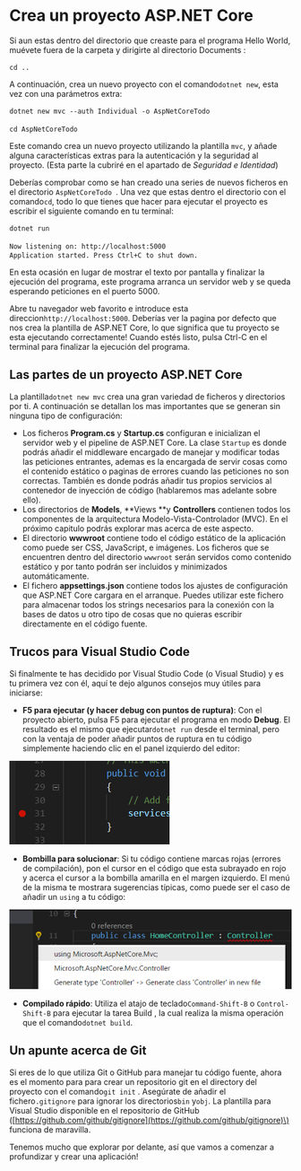 # Crea un proyecto ASP.NET Core

Si aun estas dentro del directorio que creaste para el programa Hello World, muévete fuera de la carpeta y dirigirte al directorio Documents :

```text
cd ..
```

A continuación, crea un nuevo proyecto con el comando`dotnet new`, esta vez con una parámetros extra:

```text
dotnet new mvc --auth Individual -o AspNetCoreTodo

cd AspNetCoreTodo
```

Este comando crea un nuevo proyecto utilizando la plantilla `mvc`,  y añade alguna características extras para la autenticación y la seguridad al proyecto. \(Esta parte la cubriré en el apartado de _Seguridad e Identidad_\)

Deberías comprobar como se han creado una series de nuevos ficheros en el directorio `AspNetCoreTodo `. Una vez que estas dentro el directorio con el comando`cd`, todo lo que tienes que hacer para ejecutar el proyecto es escribir el siguiente comando en tu terminal:

```text
dotnet run

Now listening on: http://localhost:5000
Application started. Press Ctrl+C to shut down.
```

En esta ocasión en lugar de mostrar el texto por pantalla y finalizar la ejecución del programa, este programa arranca un servidor web y se queda esperando peticiones en el puerto 5000.

Abre tu navegador web favorito e introduce esta direccion`http://localhost:5000`. Deberías ver la pagina por defecto que nos crea la plantilla de ASP.NET Core, lo que significa que tu proyecto se esta ejecutando correctamente! Cuando estés listo, pulsa Ctrl-C en el terminal para finalizar la ejecución del programa.

## Las partes de un proyecto ASP.NET Core

La plantilla`dotnet new mvc` crea una gran variedad de ficheros y directorios por ti. A continuación se detallan los mas importantes que se generan sin ninguna tipo de configuración:

* Los ficheros **Program.cs** y **Startup.cs** configuran e inicializan el servidor web y el pipeline de ASP.NET Core. La clase `Startup` es donde podrás añadir el middleware encargado de manejar y modificar todas las peticiones entrantes, ademas es la encargada de servir cosas como el contenido estático o paginas de errores cuando las peticiones no son correctas. También es donde podrás añadir tus propios servicios al contenedor de inyección de código \(hablaremos mas adelante sobre ello\).
* Los directorios de **Models**, **Views **y **Controllers** contienen todos los componentes de la arquitectura Modelo-Vista-Controlador \(MVC\). En el próximo capitulo podrás explorar mas acerca de este aspecto.
* El directorio **wwwroot** contiene todo el código estático de la aplicación como puede ser CSS, JavaScript, e imágenes. Los ficheros que se encuentren dentro del directorio `wwwroot` serán servidos como contenido estático y por tanto podrán ser incluidos y minimizados automáticamente.
* El fichero **appsettings.json** contiene todos los ajustes de configuración que ASP.NET Core cargara en el arranque. Puedes utilizar este fichero para almacenar todos los strings necesarios para la conexión con la bases de datos u otro tipo de cosas que no quieras escribir directamente en el código fuente.

## Trucos para Visual Studio Code

Si finalmente te has decidido por Visual Studio Code \(o Visual Studio\) y es tu primera vez con él, aquí te dejo algunos consejos muy útiles para iniciarse:

* **F5 para ejecutar \(y hacer debug con puntos de ruptura\)**: Con el proyecto abierto, pulsa F5 para ejecutar el programa en modo **Debug**. El resultado es el mismo que ejecutar`dotnet run` desde el terminal, pero con la ventaja de poder añadir puntos de ruptura en tu código simplemente haciendo clic en el panel izquierdo del editor:

![Breakpoint in Visual Studio Code](../.gitbook/assets/breakpoint%20%281%29.png)

* **Bombilla para solucionar**: Si tu código contiene marcas rojas \(errores de compilación\), pon el cursor en el código que esta subrayado en rojo y acerca el cursor a la bombilla amarilla en el margen izquierdo. El menú de la misma te mostrara sugerencias típicas, como puede ser el caso de añadir un `using` a tu código:

![Lightbulb suggestions](../.gitbook/assets/lightbulb.png)

* **Compilado rápido**: Utiliza el atajo de teclado`Command-Shift-B` o `Control-Shift-B` para ejecutar la tarea Build , la cual realiza la misma operación que el comando`dotnet build`.

## Un apunte acerca de Git

Si eres de lo que utiliza Git o GitHub para manejar tu código fuente, ahora es el momento para para crear un repositorio git en el directory del proyecto con el comando`git init` . Asegúrate de añadir el fichero`.gitignore` para ignorar los directorios`bin` y`obj`. La plantilla para Visual Studio disponible en el repositorio de GitHub \([https://github.com/github/gitignore](https://github.com/github/gitignore)\) funciona de maravilla.

Tenemos mucho que explorar por delante, así que vamos a comenzar a profundizar y crear una aplicación!

